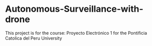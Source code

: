 # Autonomous-Surveillance-with-drone
This project is for the course: Proyecto Electrónico 1 for the Pontificia Catolica del Peru University

